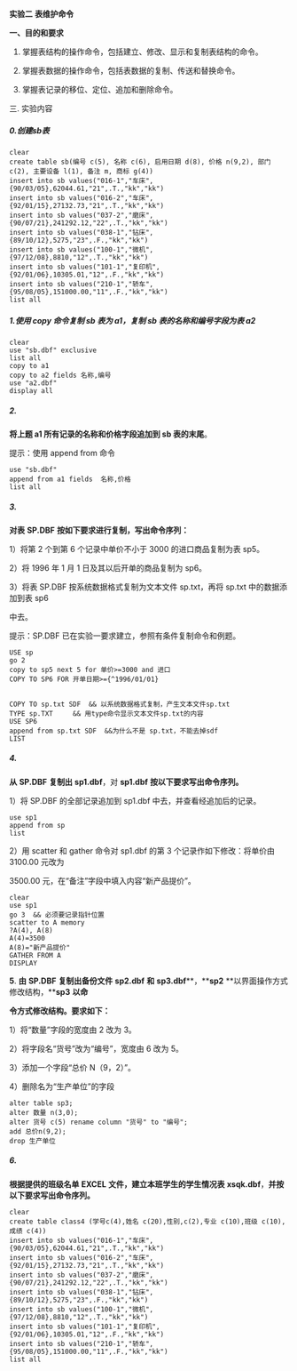 **实验二** **表维护命令** 

**一、目的和要求**

1. 掌握表结构的操作命令，包括建立、修改、显示和复制表结构的命令。

2. 掌握表数据的操作命令，包括表数据的复制、传送和替换命令。

3. 掌握表记录的移位、定位、追加和删除命令。 



三. 实验内容



##### 0.创建sb表

```
clear
create table sb(编号 c(5), 名称 c(6), 启用日期 d(8), 价格 n(9,2), 部门 c(2), 主要设备 l(1), 备注 m, 商标 g(4))
insert into sb values("016-1","车床",{90/03/05},62044.61,"21",.T.,"kk","kk")
insert into sb values("016-2","车床",{92/01/15},27132.73,"21",.T.,"kk","kk")
insert into sb values("037-2","磨床",{90/07/21},241292.12,"22",.T.,"kk","kk")
insert into sb values("038-1","钻床",{89/10/12},5275,"23",.F.,"kk","kk")
insert into sb values("100-1","微机",{97/12/08},8810,"12",.T.,"kk","kk")
insert into sb values("101-1","复印机",{92/01/06},10305.01,"12",.F.,"kk","kk")
insert into sb values("210-1","轿车",{95/08/05},151000.00,"11",.F.,"kk","kk")
list all

```



##### 1.**使用 copy 命令复制 sb 表为 a1，复制 sb 表的名称和编号字段为表 a2**

```
clear
use "sb.dbf" exclusive
list all
copy to a1
copy to a2 fields 名称,编号
use "a2.dbf"
display all
```

##### **2.** 

**将上题 a1 所有记录的名称和价格字段追加到 sb 表的末尾**。

提示：使用 append from 命令

```
use "sb.dbf"
append from a1 fields  名称,价格
list all
```

##### **3**. 

**对表** **SP.DBF** **按如下要求进行复制，写出命令序列：** 

1）将第 2 个到第 6 个记录中单价不小于 3000 的进口商品复制为表 sp5。 

2）将 1996 年 1 月 1 日及其以后开单的商品复制为 sp6。 

3）将表 SP.DBF 按系统数据格式复制为文本文件 sp.txt，再将 sp.txt 中的数据添加到表 sp6

中去。

提示：SP.DBF 已在实验一要求建立，参照有条件复制命令和例题。

```
USE sp
go 2
copy to sp5 next 5 for 单价>=3000 and 进口
COPY TO SP6 FOR 开单日期>={^1996/01/01}


COPY TO sp.txt SDF  && 以系统数据格式复制，产生文本文件sp.txt
TYPE sp.TXT     && 用type命令显示文本文件sp.txt的内容
USE SP6
append from sp.txt SDF  &&为什么不是 sp.txt，不能去掉sdf
LIST
```

##### **4**.

**从** **SP.DBF** **复制出** **sp1.dbf**，对 **sp1.dbf** **按以下要求写出命令序列。** 

1）将 SP.DBF 的全部记录追加到 sp1.dbf 中去，并查看经追加后的记录。 

```
use sp1
append from sp
list
```

2）用 scatter 和 gather 命令对 sp1.dbf 的第 3 个记录作如下修改：将单价由 3100.00 元改为

3500.00 元，在“备注”字段中填入内容“新产品提价”。

```
clear
use sp1
go 3  && 必须要记录指针位置
scatter to A memory
?A(4), A(8)
A(4)=3500
A(8)="新产品提价"
GATHER FROM A
DISPLAY

```



**5**. **由** **SP.DBF** **复制出备份文件** **sp2.dbf** **和** **sp3.dbf****，****sp2** **以界面操作方式修改结构，****sp3** **以命**

**令方式修改结构。要求如下：** 

1）将“数量”字段的宽度由 2 改为 3。 

2）将字段名“货号”改为“编号”，宽度由 6 改为 5。 

3）添加一个字段“总价 N（9，2）”。 

4）删除名为“生产单位”的字段



```visual basic
alter table sp3;
alter 数量 n(3,0);
alter 货号 c(5) rename column "货号" to "编号";
add 总价n(9,2);
drop 生产单位
```

##### 6.

**根据提供的班级名单** **EXCEL** **文件，建立本班学生的学生情况表** **xsqk.dbf**，**并按以下要求写出命令序列。** 

```
clear
create table class4 (学号c(4),姓名 c(20),性别,c(2),专业 c(10),班级 c(10),成绩 c(4))
insert into sb values("016-1","车床",{90/03/05},62044.61,"21",.T.,"kk","kk")
insert into sb values("016-2","车床",{92/01/15},27132.73,"21",.T.,"kk","kk")
insert into sb values("037-2","磨床",{90/07/21},241292.12,"22",.T.,"kk","kk")
insert into sb values("038-1","钻床",{89/10/12},5275,"23",.F.,"kk","kk")
insert into sb values("100-1","微机",{97/12/08},8810,"12",.T.,"kk","kk")
insert into sb values("101-1","复印机",{92/01/06},10305.01,"12",.F.,"kk","kk")
insert into sb values("210-1","轿车",{95/08/05},151000.00,"11",.F.,"kk","kk")
list all

```

